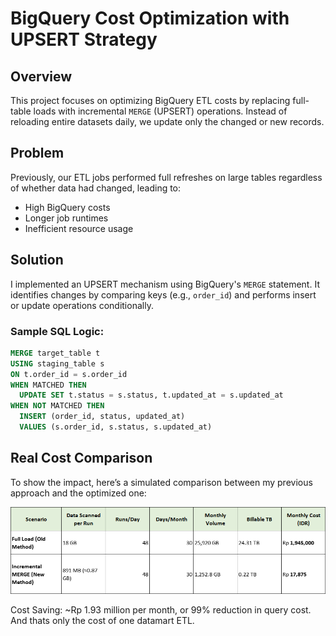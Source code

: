 # BigQuery Cost Optimization with UPSERT Strategy

## Overview
This project focuses on optimizing BigQuery ETL costs by replacing full-table loads with incremental `MERGE` (UPSERT) operations. Instead of reloading entire datasets daily, we update only the changed or new records.

## Problem
Previously, our ETL jobs performed full refreshes on large tables regardless of whether data had changed, leading to:
- High BigQuery costs
- Longer job runtimes
- Inefficient resource usage

## Solution
I implemented an UPSERT mechanism using BigQuery's `MERGE` statement. It identifies changes by comparing keys (e.g., `order_id`) and performs insert or update operations conditionally.

### Sample SQL Logic:
```sql
MERGE target_table t
USING staging_table s
ON t.order_id = s.order_id
WHEN MATCHED THEN
  UPDATE SET t.status = s.status, t.updated_at = s.updated_at
WHEN NOT MATCHED THEN
  INSERT (order_id, status, updated_at)
  VALUES (s.order_id, s.status, s.updated_at)
```

## Real Cost Comparison
To show the impact, here’s a simulated comparison between my previous approach and the optimized one:

![Comparison](images/cost-comparison.png)

Cost Saving: ~Rp 1.93 million per month, or 99% reduction in query cost. And thats only the cost of one datamart ETL.
